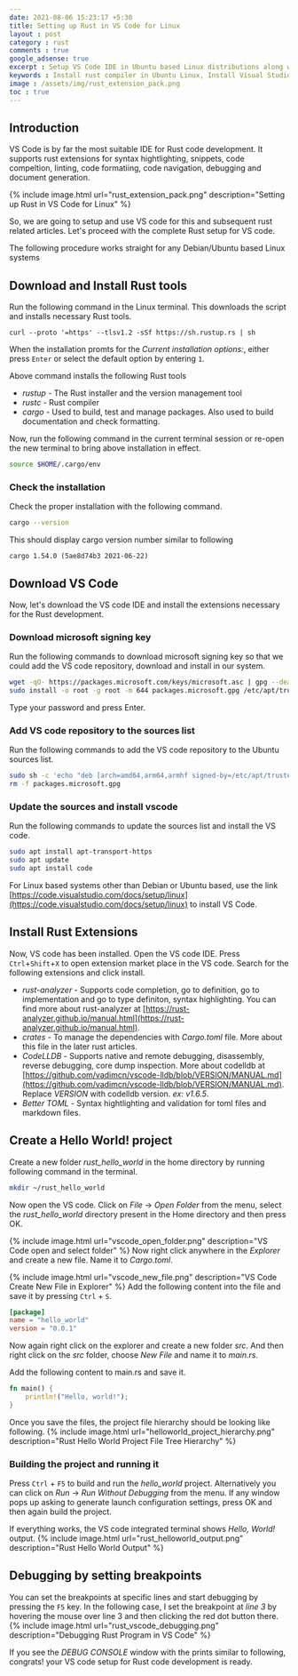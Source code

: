 ```yaml
---
date: 2021-08-06 15:23:17 +5:30
title: Setting up Rust in VS Code for Linux
layout : post
category : rust
comments : true
google_adsense: true
excerpt : Setup VS Code IDE in Ubuntu based Linux distributions along with the VS code extensions useful for Rust code development. Create, build, run and debug the rust project using VS Code.
keywords : Install rust compiler in Ubuntu Linux, Install Visual Studio Code in Ubuntu Linux, Install rust extension in VS code, install rust development environment in Ubuntu Linux, rustc, rust-analyzer, cargo, rustup, rust hello world program, rust lldb debugging, codelldb, create rust project in vs code, build or compile rust project in vs code, rust debugging in vs code, vs code rust pluging install
image : /assets/img/rust_extension_pack.png
toc : true
---
```

## Introduction
VS Code is by far the most suitable IDE for Rust code development. It supports rust extensions for syntax hightlighting, snippets, code compeltion, linting, code formatiing, code navigation, debugging and document generation.

{% include image.html url="rust_extension_pack.png" description="Setting up Rust in VS Code for Linux" %}

So, we are going to setup and use VS code for this and subsequent rust related articles. Let's proceed with the complete Rust setup for VS code.

The following procedure works straight for any Debian/Ubuntu based Linux systems
## Download and Install Rust tools
Run the following command in the Linux terminal. This downloads the script and installs necessary Rust tools.
```basha
curl --proto '=https' --tlsv1.2 -sSf https://sh.rustup.rs | sh
```
When the installation promts for the *Current installation options:*, either press `Enter` or select the default option by entering `1`.

Above command installs the following Rust tools
 * *rustup* - The Rust installer and the version management tool
 * *rustc* - Rust compiler
 * *cargo* - Used to build, test and manage packages. Also used to build documentation and check formatting.

Now, run the following command in the current terminal session or re-open the new terminal to bring above installation in effect.
```bash
source $HOME/.cargo/env
``` 
### Check the installation
Check the proper installation with the following command.
```bash
cargo --version
```
This should display cargo version number similar to following
```
cargo 1.54.0 (5ae8d74b3 2021-06-22)
```
## Download VS Code
Now, let's download the VS code IDE and install the extensions necessary for the Rust development.
### Download microsoft signing key
Run the following commands to download microsoft signing key so that we could add the VS code repository, download and install in our system.
```bash
wget -qO- https://packages.microsoft.com/keys/microsoft.asc | gpg --dearmor > packages.microsoft.gpg
sudo install -o root -g root -m 644 packages.microsoft.gpg /etc/apt/trusted.gpg.d/
```
Type your password and press Enter.

### Add VS code repository to the sources list
Run the following commands to add the VS code repository to the Ubuntu sources list.
```bash
sudo sh -c 'echo "deb [arch=amd64,arm64,armhf signed-by=/etc/apt/trusted.gpg.d/packages.microsoft.gpg] https://packages.microsoft.com/repos/code stable main" > /etc/apt/sources.list.d/vscode.list'
rm -f packages.microsoft.gpg
```
### Update the sources and install vscode
Run the following commands to update the sources list and install the VS code.
```bash
sudo apt install apt-transport-https
sudo apt update
sudo apt install code
```
For Linux based systems other than Debian or Ubuntu based, use the link [https://code.visualstudio.com/docs/setup/linux](https://code.visualstudio.com/docs/setup/linux) to install VS Code.
## Install Rust Extensions
Now, VS code has been installed. Open the VS code IDE. Press `Ctrl`+`Shift`+`X` to open extension market place in the VS code. Search for the following extensions and click install.

 * *rust-analyzer* - Supports code completion, go to definition, go to implementation and go to type definiton, syntax highlighting. You can find more about rust-analyzer at [https://rust-analyzer.github.io/manual.html](https://rust-analyzer.github.io/manual.html).
 * *crates* - To manage the dependencies with *Cargo.toml* file. More about this file in the later rust articles.
 * *CodeLLDB* - Supports native and remote debugging, disassembly, reverse debugging, core dump inspection. More about codelldb at [https://github.com/vadimcn/vscode-lldb/blob/VERSION/MANUAL.md](https://github.com/vadimcn/vscode-lldb/blob/VERSION/MANUAL.md). Replace *VERSION* with codelldb version. *ex: v1.6.5*.
 * *Better TOML* - Syntax hightlighting and validation for toml files and markdown files.

## Create a Hello World! project
Create a new folder *rust_hello_world* in the home directory by running following command in the terminal.
```bash
mkdir ~/rust_hello_world
```
Now open the VS code. Click on *File* -> *Open Folder* from the menu, select the *rust_hello_world* directory present in the Home directory and then press OK.

{% include image.html url="vscode_open_folder.png" description="VS Code open and select folder" %}
Now right click anywhere in the *Explorer* and create a new file. Name it to *Cargo.toml*.

{% include image.html url="vscode_new_file.png" description="VS Code Create New File in Explorer" %}
Add the following content into the file and save it by pressing `Ctrl` + `S`.
```toml
[package]
name = "hello_world"
version = "0.0.1"
```
Now again right click on the explorer and create a new folder *src*. And then right click on the *src* folder, choose *New File* and name it to *main.rs*.

Add the following content to main.rs and save it.
```rs
fn main() {
    println!("Hello, world!");
}
```
Once you save the files, the project file hierarchy should be looking like following.
{% include image.html url="helloworld_project_hierarchy.png" description="Rust Hello World Project File Tree Hierarchy" %}

### Building the project and running it
Press `Ctrl` + `F5` to build and run the *hello_world* project. Alternatively you can click on *Run* -> *Run Without Debugging* from the menu. If any window pops up asking to generate launch configuration settings, press OK and then again build the project.

If everything works, the VS code integrated terminal shows *Hello, World!* output.
{% include image.html url="rust_helloworld_output.png" description="Rust Hello World Output" %}

## Debugging by setting breakpoints
You can set the breakpoints at specific lines and start debugging by pressing the `F5` key. In the following case, I set the breakpoint at *line 3* by hovering the mouse over line 3 and then clicking the red dot button there.
{% include image.html url="rust_vscode_debugging.png" description="Debugging Rust Program in VS Code" %}

If you see the *DEBUG CONSOLE* window with the prints similar to following, congrats! your VS code setup for Rust code development is ready.
